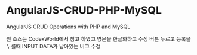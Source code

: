 # AngularJS-CRUD-PHP-MySQL
AngularJS CRUD Operations with PHP and MySQL

원 소스는 CodexWorld에서 참고 하였고
영문을 한글화하고
수정 버튼 누르고 등록을 누를때 INPUT DATA가 남아있는 버그 수정
